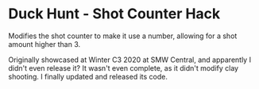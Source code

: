 # Duck Hunt - Shot Counter Hack
Modifies the shot counter to make it use a number, allowing for a shot amount higher than 3.

Originally showcased at Winter C3 2020 at SMW Central, and apparently I didn't even release it? It wasn't even complete, as it didn't modify clay shooting. I finally updated and released its code.